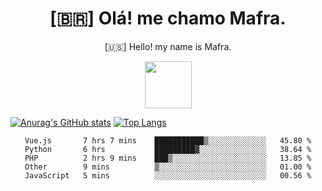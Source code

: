 
<!--Titulo-->           
<h1 align="center">
 [🇧🇷] Olá! me chamo Mafra.
</h1>
<p align="center">
 [🇺🇸] Hello! my name is Mafra.
</p>
<p align="center">
<img src="https://media3.giphy.com/media/hu9xj9UtxpoY3oytsh/giphy.gif?cid=ecf05e47xx6fyhk8nnij7i7v1wr8yoij8jabs4xuww5k8apm&rid=giphy.gif&ct=s" width="75" height="75"/>
</p>

<!--<pre>
    
</pre>-->

[![Anurag's GitHub stats](https://github-readme-stats.vercel.app/api?username=MafraLP&show_icons=true&theme=dracula)](https://github.com/anuraghazra/github-readme-stats)
[![Top Langs](https://github-readme-stats.vercel.app/api/top-langs/?username=anuraghazra&layout=compact&theme=dracula)](https://github.com/anuraghazra/github-readme-stats)

<div align="center">
<!--START_SECTION:waka-->

```text
Vue.js       7 hrs 7 mins    ███████████▒░░░░░░░░░░░░░   45.80 %
Python       6 hrs           █████████▓░░░░░░░░░░░░░░░   38.64 %
PHP          2 hrs 9 mins    ███▒░░░░░░░░░░░░░░░░░░░░░   13.85 %
Other        9 mins          ▒░░░░░░░░░░░░░░░░░░░░░░░░   01.00 %
JavaScript   5 mins          ░░░░░░░░░░░░░░░░░░░░░░░░░   00.56 %
```

<!--END_SECTION:waka-->



